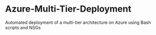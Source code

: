# Azure-Multi-Tier-Deployment
Automated deployment of a multi-tier architecture on Azure using Bash scripts and NSGs
